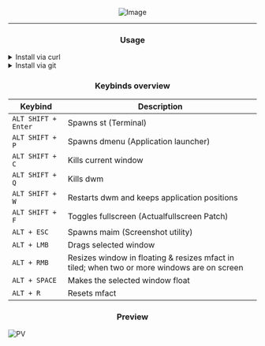 <p align="center">
  <img src="https://i.imgur.com/ulTXhIp.png" alt="Image">
</p>

<hr>

<div align="center">
  <h3>Usage</h3>
</div>
<details>
  <summary>Install via curl</summary>

  ```shell
  curl -fsSL https://raw.githubusercontent.com/nnyyxxxx/dwm/refs/heads/main/install.sh | sh
  ```
</details>

<details>
  <summary>Install via git</summary>

  ```shell
  git clone https://github.com/nnyyxxxx/dwm
  cd dwm
  chmod +x install.sh
  ./install.sh
  ```
</details>

<div align="center">
  <h3>Keybinds overview</h3>
</div>

| Keybind | Description |  
| --- | --- |  
| `ALT SHIFT + Enter` | Spawns st (Terminal) |  
| `ALT SHIFT + P` | Spawns dmenu (Application launcher) |  
| `ALT SHIFT + C` | Kills current window |  
| `ALT SHIFT + Q` | Kills dwm |  
| `ALT SHIFT + W` | Restarts dwm and keeps application positions |
| `ALT SHIFT + F` | Toggles fullscreen (Actualfullscreen Patch) |
| `ALT + ESC` | Spawns maim (Screenshot utility) | 
| `ALT + LMB` | Drags selected window |
| `ALT + RMB` | Resizes window in floating & resizes mfact in tiled; when two or more windows are on screen |
| `ALT + SPACE` | Makes the selected window float |
| `ALT + R` | Resets mfact |

<div align="center">
  <h3>Preview</h3>
</div>

![PV](https://i.imgur.com/YFPjFoq.png)
